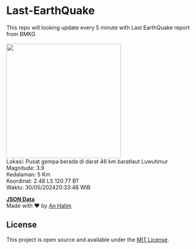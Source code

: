 # Last-EarthQuake
This repo will looking update every 5 minute with Last EarthQuake report from BMKG
<br>
<br>
<img src="https://static.bmkg.go.id/20240530203348.mmi.jpg" width="300"/>
<br>
Lokasi: Pusat gempa berada di darat 46 km baratlaut Luwutimur <br>
Magnitude: 3.9 <br>
Kedalaman: 5 Km <br>
Koordinat: 2.48 LS 120.77 BT <br>
Waktu: 30/05/202420:33:48 WIB <br>

<a href="./data/data.json">**JSON Data**</a>
<br>
Made with ❤️ by <a href="https://github.com/an-halim">An Halim</a>
## License

This project is open source and available under the [MIT License](LICENSE).

